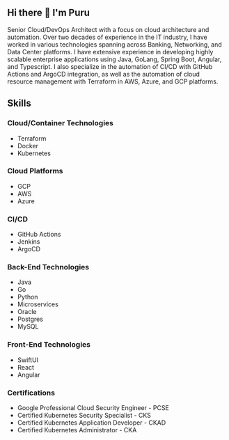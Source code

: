 ## Hi there 👋 I'm Puru


Senior Cloud/DevOps Architect with a focus on cloud architecture and automation.
Over two decades of experience in the IT industry, I have worked in various technologies spanning across Banking, Networking, and Data Center platforms. I have extensive experience in developing highly scalable enterprise applications using Java, GoLang, Spring Boot, Angular, and Typescript. I also specialize in the automation of CI/CD with GitHub Actions and ArgoCD integration, as well as the automation of cloud resource management with Terraform in AWS, Azure, and GCP platforms.

## Skills

### Cloud/Container Technologies
- Terraform
- Docker
- Kubernetes

### Cloud Platforms
- GCP
- AWS
- Azure

### CI/CD
- GitHub Actions
- Jenkins
- ArgoCD

### Back-End Technologies
- Java
- Go
- Python
- Microservices
- Oracle
- Postgres
- MySQL

### Front-End Technologies
- SwiftUI
- React
- Angular

### Certifications
- Google Professional Cloud Security Engineer - PCSE
- Certified Kubernetes Security Specialist - CKS
- Certified Kubernetes Application Developer - CKAD
- Certified Kubernetes Administrator - CKA
